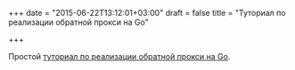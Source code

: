 +++
date = "2015-06-22T13:12:01+03:00"
draft = false
title = "Туториал по реализации обратной прокси на Go"

+++

<p>Простой <a href="http://pokstad.com/2015/06/05/golang-reverse-proxy-in-gae.html">туториал по реализации обратной прокси на Go</a>.</p>

